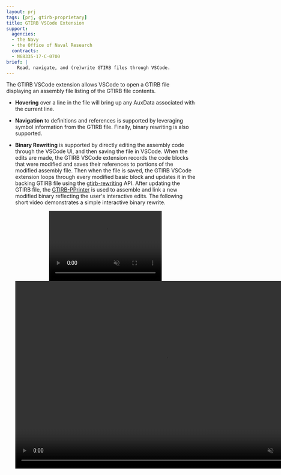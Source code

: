 ```yaml
---
layout: prj
tags: [prj, gtirb-proprietary]
title: GTIRB VSCode Extension
support:
  agencies:
  - the Navy
  - the Office of Naval Research
  contracts:
  - N68335-17-C-0700
brief: |
    Read, navigate, and (re)write GTIRB files through VSCode.
---
```


The GTIRB VSCode extension allows VSCode to open a GTIRB file
displaying an assembly file listing of the GTIRB file contents.

- **Hovering** over a line in the file will bring up any AuxData
    associated with the current line.

- **Navigation** to definitions and references is supported by
    leveraging symbol information from the GTIRB file.  Finally,
    binary rewriting is also supported.

- **Binary Rewriting** is supported by directly editing the assembly
    code through the VSCode UI, and then saving the file in VSCode.
    When the edits are made, the GTIRB VSCode extension records the
    code blocks that were modified and saves their references to
    portions of the modified assembly file.  Then when the file is
    saved, the GTIRB VSCode extension loops through every modified
    basic block and updates it in the backing GTIRB file using the
    [gtirb-rewriting][] API.  After updating the GTIRB file, the
    [GTIRB-PPrinter][] is used to assemble and link a new modified
    binary reflecting the user's interactive edits.  The following
    short video demonstrates a simple interactive binary rewrite.

    <center>
    <div class="w3-hide-medium w3-hide-large">
    <video width=300px height=187px playsinline controls muted>
    <source src="https://download.grammatech.com/research/vscode-demo-short.mp4#t=0.01" type="video/mp4">
    </video>
    </div>
    <div class="w3-hide-small">
    <video width=800px height=500px playsinline controls muted>
    <source src="https://download.grammatech.com/research/vscode-demo-short.mp4#t=0.01" type="video/mp4">
    </video>
    </div>
    </center>

[GTIRB-PPrinter]: https://github.com/grammatech/gtirb-pprinter
[gtirb-rewriting]: https://github.com/grammatech/gtirb-rewriting
